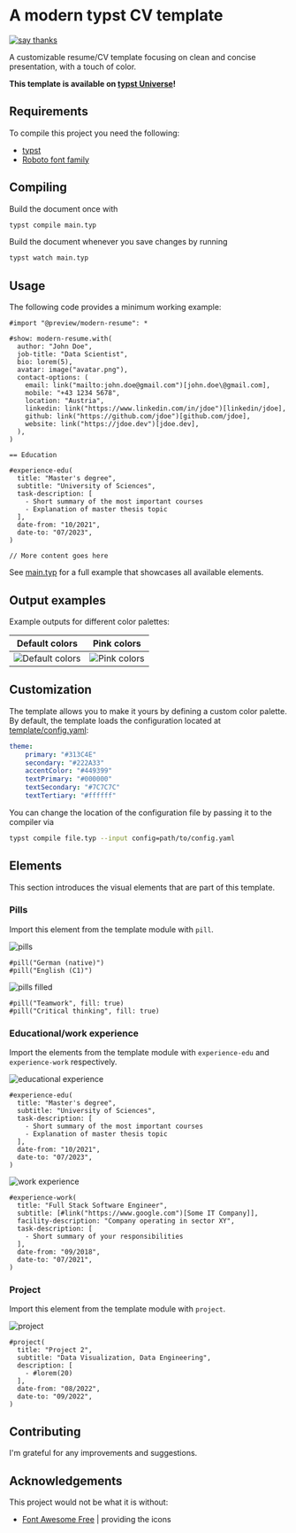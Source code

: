 # A modern typst CV template

[![say thanks](https://img.shields.io/badge/Say%20Thanks-👍-1EAEDB.svg)](https://github.com/peterpf/modern-typst-resume/stargazers)

A customizable resume/CV template focusing on clean and concise presentation, with a touch of color.

**This template is available on [typst Universe](https://typst.app/universe/package/modern-resume)!**

## Requirements

To compile this project you need the following:

- [typst](https://github.com/typst/typst)
- [Roboto font family](https://fonts.google.com/specimen/Roboto)

## Compiling

Build the document once with

```bash
typst compile main.typ
```

Build the document whenever you save changes by running

```bash
typst watch main.typ
```

## Usage

The following code provides a minimum working example:

```typst
#import "@preview/modern-resume": *

#show: modern-resume.with(
  author: "John Doe",
  job-title: "Data Scientist",
  bio: lorem(5),
  avatar: image("avatar.png"),
  contact-options: (
    email: link("mailto:john.doe@gmail.com")[john.doe\@gmail.com],
    mobile: "+43 1234 5678",
    location: "Austria",
    linkedin: link("https://www.linkedin.com/in/jdoe")[linkedin/jdoe],
    github: link("https://github.com/jdoe")[github.com/jdoe],
    website: link("https://jdoe.dev")[jdoe.dev],
  ),
)

== Education

#experience-edu(
  title: "Master's degree",
  subtitle: "University of Sciences",
  task-description: [
    - Short summary of the most important courses
    - Explanation of master thesis topic
  ],
  date-from: "10/2021",
  date-to: "07/2023",
)

// More content goes here

```

See [main.typ](./main.typ) for a full example that showcases all available elements.

## Output examples

Example outputs for different color palettes:

| Default colors | Pink colors |
|:----------------:|:-------------:|
|![Default colors](./docs/images/demo-navy-dark.png) | ![Pink colors](./docs/images/demo-pink.png)|


## Customization

The template allows you to make it yours by defining a custom color palette.
By default, the template loads the configuration located at [template/config.yaml](https://github.com/peterpf/modern-typst-resume/blob/main/template/config.yaml):

```yaml
theme:
    primary: "#313C4E"
    secondary: "#222A33"
    accentColor: "#449399"
    textPrimary: "#000000"
    textSecondary: "#7C7C7C"
    textTertiary: "#ffffff"
```

You can change the location of the configuration file by passing it to the compiler via

```bash
typst compile file.typ --input config=path/to/config.yaml
```

## Elements

This section introduces the visual elements that are part of this template.

### Pills

Import this element from the template module with `pill`.

![pills](docs/images/pills.png)

```typst
#pill("German (native)")
#pill("English (C1)")
```

![pills filled](docs/images/pills-filled.png)

```typst
#pill("Teamwork", fill: true)
#pill("Critical thinking", fill: true)
```

### Educational/work experience

Import the elements from the template module with `experience-edu` and `experience-work` respectively.

![educational experience](docs/images/educational-experience.png)

```typst
#experience-edu(
  title: "Master's degree",
  subtitle: "University of Sciences",
  task-description: [
    - Short summary of the most important courses
    - Explanation of master thesis topic
  ],
  date-from: "10/2021",
  date-to: "07/2023",
)
```

![work experience](docs/images/work-experience.png)

```typst
#experience-work(
  title: "Full Stack Software Engineer",
  subtitle: [#link("https://www.google.com")[Some IT Company]],
  facility-description: "Company operating in sector XY",
  task-description: [
    - Short summary of your responsibilities
  ],
  date-from: "09/2018",
  date-to: "07/2021",
)
```

### Project

Import this element from the template module with `project`.


![project](docs/images/project.png)

```typst
#project(
  title: "Project 2",
  subtitle: "Data Visualization, Data Engineering",
  description: [
    - #lorem(20)
  ],
  date-from: "08/2022",
  date-to: "09/2022",
)
```

## Contributing

I'm grateful for any improvements and suggestions.

## Acknowledgements

This project would not be what it is without:

- [Font Awesome Free](https://github.com/FortAwesome/Font-Awesome/) | providing the icons
